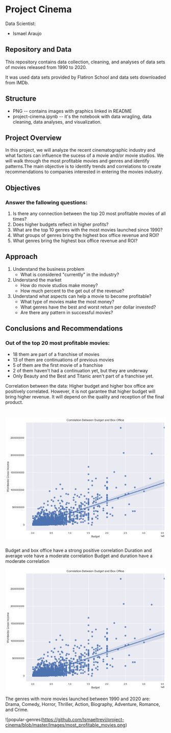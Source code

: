 # Project Cinema
Data Scientist:
- Ismael Araujo


## Repository and Data

This repository contains data collection, cleaning, and analyses of data sets of movies released from 1990 to 2020.

It was used data sets provided by Flatiron School and data sets downloaded from IMDb.

## Structure

- PNG -- contains images with graphics linked in README
- project-cinema.ipynb -- it's the notebook with data wragling, data cleaning, data analyses, and visualization.

## Project Overview

In this project, we will analyze the recent cinematographic industry and what factors can influence the sucess of a movie and/or movie studios. We will walk through the most profitable movies and genres and identify patterns.The main objective is to identify trends and correlations to create recommendations to companies interested in entering the movies industry. 

## Objectives

### Answer the fallowing questions:

1. Is there any connection between the top 20 most profitable movies of all times?  
2. Does higher budgets reflect in higher profits?  
3. What are the top 10 genres with the most movies launched since 1990?  
4. What groups of genres bring the highest box office revenue and ROI?  
5. What genres bring the highest box office revenue and ROI?


## Approach
1. Understand the business problem
	- What is considered "currently" in the industry?
2. Understand the market
	- How do movie studios make money?
	- How much percent to the get out of the revenue?
3. Understand what aspects can help a movie to become profitable?
	- What type of movies make the most money?
	- What genres have the best and worst return per dollar invested?
	- Are there any pattern in successful movies?

## Conclusions and Recommendations

### Out of the top 20 most profitable movies:
- 18 them are part of a franchise of movies
- 13 of them are continuations of previous movies
- 5 of them are the first movie of a franchise
- 2 of them haven't had a continuation yet, but they are underway
- Only Beauty and the Best and Titanic aren't part of a franchise yet.

Correlation between the data:
Higher budget and higher box office are positively correlated. However, it is not garantee that higher budget will bring higher revenue. It will depend on the quality and reception of the final product.

![correlation](https://github.com/Ismaeltrevi/project-cinema/blob/master/Images/regcorr.png)
=======

Budget and box office have a strong positive correlation
Duration and average vote have a moderate correlation
Budget and duration have a moderate correlation

![correlation](https://github.com/Ismaeltrevi/project-cinema/blob/master/PNG/regcorr.png)

The genres with more movies launched between 1990 and 2020 are:
Drama, Comedy, Horror, Thriller, Action, Biography, Adventure, Romance, and Crime.


![popular-genres(https://github.com/Ismaeltrevi/project-cinema/blob/master/Images/most_profitable_movies.png)


